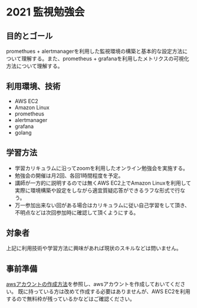 # 2021 監視勉強会
## 目的とゴール
promethues + alertmanagerを利用した監視環境の構築と基本的な設定方法について理解する。また、prometheus + grafanaを利用したメトリクスの可視化方法について理解する。
## 利用環境、技術
* AWS EC2
* Amazon Linux
* prometheus
* alertmanager
* grafana
* golang
## 学習方法
* 学習カリキュラムに沿ってzoomを利用したオンライン勉強会を実施する。
* 勉強会の開催は月2回、各回1時間程度を予定。
* 講師が一方的に説明するのでは無くAWS EC2上でAmazon Linuxを利用して実際に環境構築や設定をしながら適宜質疑応答ができるラフな形式で行なう。
* 万一参加出来ない回がある場合はカリキュラムに従い自己学習をして頂き、不明点などは次回参加時に確認して頂くようにする。
## 対象者
上記に利用技術や学習方法に興味があれば現状のスキルなどは問いません。
## 事前準備
[awsアカウントの作成方法](https://github.com/kichiram/aws/blob/main/create%20account/README.md)を参照し、awsアカウントを作成しておいてください。
既に持っている方は改めて作成する必要はありませんが、AWS EC2を利用するので無料枠が残っているかなどはご確認ください。
